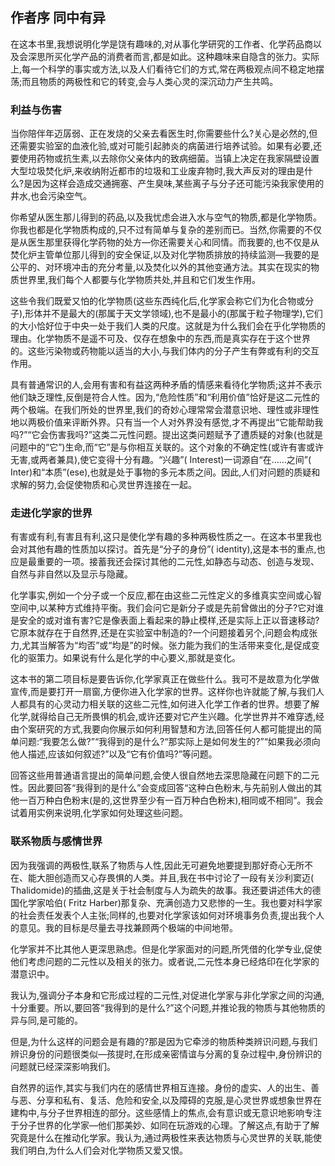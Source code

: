 

## 作者序 同中有异

在这本书里,我想说明化学是饶有趣味的,对从事化学研究的工作者、化学药品商以及会深思所买化学产品的消费者而言,都是如此。这种趣味来自隐含的张力。实际上,每一个科学的事实或方法,以及人们看待它们的方式,常在两极观点间不稳定地摆荡;而且物质的两极性和它的转变,会与人类心灵的深沉动力产生共鸣。

### 利益与伤害
当你陪伴年迈孱弱、正在发烧的父亲去看医生时,你需要些什么?关心是必然的,但还需要实验室的血液化验,或对可能引起肺炎的病菌进行培养试验。如果有必要,还要使用药物或抗生素,以去除你父亲体内的致病细菌。当镇上决定在我家隔壁设置大型垃圾焚化炉,来收纳附近都市的垃圾和工业废弃物时,我大声反对的理由是什么?是因为这样会造成交通拥塞、产生臭味,某些离子与分子还可能污染我家使用的井水,也会污染空气。

你希望从医生那儿得到的药品,以及我忧虑会进入水与空气的物质,都是化学物质。你我也都是化学物质构成的,只不过有简单与复杂的差别而已。当然,你需要的不仅是从医生那里获得化学药物的处方—你还需要关心和同情。而我要的,也不仅是从焚化炉主管单位那儿得到的安全保证,以及对化学物质排放的持续监测—我要的是公平的、对环境冲击的充分考量,以及焚化以外的其他变通方法。其实在现实的物质世界里,我们每个人都要与化学物质共处,并且和它们发生作用。

这些令我们既爱又怕的化学物质(这些东西纯化后,化学家会称它们为化合物或分子),形体并不是最大的(那属于天文学领域),也不是最小的(那属于粒子物理学),它们的大小恰好位于中央一处于我们人类的尺度。这就是为什么我们会在乎化学物质的理由。化学物质不是遥不可及、仅存在想象中的东西,而是真实存在于这个世界的。这些污染物或药物能以适当的大小,与我们体内的分子产生有弊或有利的交互作用。

具有普通常识的人,会用有害和有益这两种矛盾的情感来看待化学物质;这并不表示他们缺乏理性,反倒是符合人性。因为,“危险性质”和“利用价值”恰好是这二元性的两个极端。在我们所处的世界里,我们的奇妙心理常常会潜意识地、理性或非理性地以两极价值来评断外界。只有当一个人对外界没有感觉,才不再提出“它能帮助我吗?”“它会伤害我吗?”这类二元性问题。提出这类问题赋予了遭质疑的对象(也就是问题中的“它”)生命,而“它”是与你相互关联的。这个对象的不确定性(或许有害或许无害,或两者兼具),使它变得十分有趣。“兴趣”( Interest)一词源自“在……之间”( Inter)和“本质”(ese),也就是处于事物的多元本质之间。因此,人们对问题的质疑和求解的努力,会促使物质和心灵世界连接在一起。

### 走进化学家的世界
有害或有利,有害且有利,这只是使化学有趣的多种两极性质之一。在这本书里我也会对其他有趣的性质加以探讨。首先是“分子的身份”( identity),这是本书的重点,也应是最重要的一项。接蓄我还会探讨其他的二元性,如静态与动态、创造与发现、自然与非自然以及显示与隐藏。

化学事实,例如一个分子或一个反应,都在由这些二元性定义的多维真实空间或心智空间中,以某种方式维持平衡。我们会问它是新分子或是先前曾做出的分子?它对谁是安全的或对谁有害?它是像表面上看起来的静止模样,还是实际上正以音速移动?它原本就存在于自然界,还是在实验室中制造的?一个问题接着另个,问题会构成张力,尤其当解答为“均否”或“均是”的时候。张力能为我们的生活带来变化,是促成变化的驱策力。如果说有什么是化学的中心要义,那就是变化。

这本书的第二项目标是要告诉你,化学家真正在做些什么。我可不是故意为化学做宣传,而是要打开一扇窗,方便你进入化学家的世界。这样你也许就能了解,与我们人人都具有的心灵动力相关联的这些二元性,如何进入化学工作者的世界。想要了解化学,就得给自己无所畏惧的机会,或许还要对它产生兴趣。化学世界并不难穿透,经由个案研究的方式,我要向你展示如何利用智慧和方法,回答任何人都可能提出的简单问题:“我要怎么做?”“我得到的是什么?“那实际上是如何发生的?”“如果我必须向他人描述,应该如何叙述?”以及“它有价值吗?”等问题。

回答这些用普通语言提出的简单问题,会使人很自然地去深思隐藏在问题下的二元性。因此要回答“我得到的是什么”会变成回答“这种白色粉末,与先前别人做出的其他一百万种白色粉末(是的,这世界至少有一百万种白色粉末),相同或不相同”。我会试着用实例来说明,化学家如何处理这些问题。

### 联系物质与感情世界
因为我强调的两极性,联系了物质与人性,因此无可避免地要提到那好奇心无所不在、能大胆创造而又心存畏惧的人类。并且,我在书中讨论了一段有关沙利窦迈( Thalidomide)的插曲,这是关于社会制度与人为疏失的故事。我还要讲述伟大的德国化学家哈伯( Fritz Harber)那复杂、充满创造力又悲惨的一生。我也要对科学家的社会责任发表个人主张;同样的,也要对化学家该如何对环境事务负责,提出我个人的意见。我的目标是尽量去寻找兼顾两个极端的中间地带。

化学家并不比其他人更深思熟虑。但是化学家面对的问题,所凭借的化学专业,促使他们考虑问题的二元性以及相关的张力。或者说,二元性本身已经烙印在化学家的潜意识中。

我认为,强调分子本身和它形成过程的二元性,对促进化学家与非化学家之间的沟通,十分重要。所以,要回答“我得到的是什么?”这个问题,并推论我的物质与其他物质的异与同,是可能的。

但是,为什么这样的问题会是有趣的?那是因为它牵涉的物质种类辨识问题,与我们辨识身份的问题很类似—孩提时,在形成亲密情谊与分离的复杂过程中,身份辨识的问题就已经深深影响我们。

自然界的运作,其实与我们内在的感情世界相互连接。身份的虚实、人的出生、善与恶、分享和私有、复活、危险和安全,以及障碍的克服,是心灵世界或想象世界在建构中,与分子世界相连的部分。这些感情上的焦点,会有意识或无意识地影响专注于分子世界的化学家—他们那美妙、如同在玩游戏的心理。了解这点,有助于了解究竟是什么在推动化学家。我认为,通过两极性来表达物质与心灵世界的关联,能使我们明白,为什么人们会对化学物质又爱又恨。


